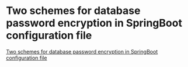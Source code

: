 # Two schemes for database password encryption in SpringBoot configuration file
[Two schemes for database password encryption in SpringBoot configuration file](https://aiwithcloud.com/2022/09/15/two_schemes_for_database_password_encryption_in_springboot_configuration_file/)